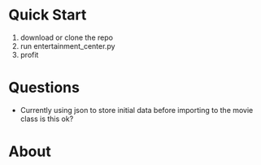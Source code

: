 # Quick Start

1. download or clone the repo
2. run entertainment_center.py
3. profit

# Questions

* Currently using json to store initial data before importing to the movie class is this ok?

# About
